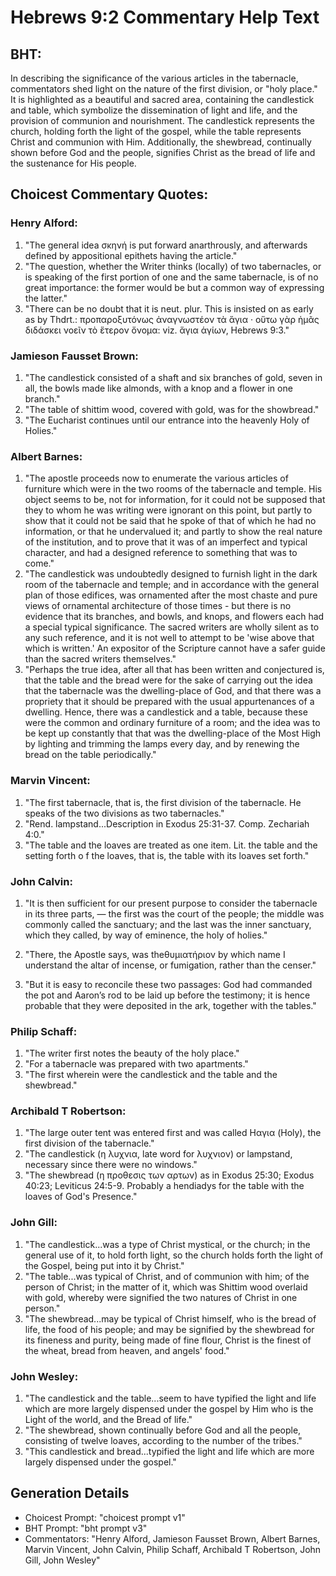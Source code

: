 # Hebrews 9:2 Commentary Help Text

## BHT:
In describing the significance of the various articles in the tabernacle, commentators shed light on the nature of the first division, or "holy place." It is highlighted as a beautiful and sacred area, containing the candlestick and table, which symbolize the dissemination of light and life, and the provision of communion and nourishment. The candlestick represents the church, holding forth the light of the gospel, while the table represents Christ and communion with Him. Additionally, the shewbread, continually shown before God and the people, signifies Christ as the bread of life and the sustenance for His people.

## Choicest Commentary Quotes:
### Henry Alford:
1. "The general idea σκηνή is put forward anarthrously, and afterwards defined by appositional epithets having the article."
2. "The question, whether the Writer thinks (locally) of two tabernacles, or is speaking of the first portion of one and the same tabernacle, is of no great importance: the former would be but a common way of expressing the latter."
3. "There can be no doubt that it is neut. plur. This is insisted on as early as by Thdrt.: προπαροξυτόνως ἀναγνωστέον τὰ ἅγια · οὕτω γὰρ ἡμᾶς διδάσκει νοεῖν τὸ ἕτερον ὄνομα: viz. ἅγια ἁγίων, Hebrews 9:3."

### Jamieson Fausset Brown:
1. "The candlestick consisted of a shaft and six branches of gold, seven in all, the bowls made like almonds, with a knop and a flower in one branch." 
2. "The table of shittim wood, covered with gold, was for the showbread." 
3. "The Eucharist continues until our entrance into the heavenly Holy of Holies."

### Albert Barnes:
1. "The apostle proceeds now to enumerate the various articles of furniture which were in the two rooms of the tabernacle and temple. His object seems to be, not for information, for it could not be supposed that they to whom he was writing were ignorant on this point, but partly to show that it could not be said that he spoke of that of which he had no information, or that he undervalued it; and partly to show the real nature of the institution, and to prove that it was of an imperfect and typical character, and had a designed reference to something that was to come."
2. "The candlestick was undoubtedly designed to furnish light in the dark room of the tabernacle and temple; and in accordance with the general plan of those edifices, was ornamented after the most chaste and pure views of ornamental architecture of those times - but there is no evidence that its branches, and bowls, and knops, and flowers each had a special typical significance. The sacred writers are wholly silent as to any such reference, and it is not well to attempt to be 'wise above that which is written.' An expositor of the Scripture cannot have a safer guide than the sacred writers themselves."
3. "Perhaps the true idea, after all that has been written and conjectured is, that the table and the bread were for the sake of carrying out the idea that the tabernacle was the dwelling-place of God, and that there was a propriety that it should be prepared with the usual appurtenances of a dwelling. Hence, there was a candlestick and a table, because these were the common and ordinary furniture of a room; and the idea was to be kept up constantly that that was the dwelling-place of the Most High by lighting and trimming the lamps every day, and by renewing the bread on the table periodically."

### Marvin Vincent:
1. "The first tabernacle, that is, the first division of the tabernacle. He speaks of the two divisions as two tabernacles."
2. "Rend. lampstand...Description in Exodus 25:31-37. Comp. Zechariah 4:0."
3. "The table and the loaves are treated as one item. Lit. the table and the setting forth o f the loaves, that is, the table with its loaves set forth."

### John Calvin:
1. "It is then sufficient for our present purpose to consider the tabernacle in its three parts, — the first was the court of the people; the middle was commonly called the sanctuary; and the last was the inner sanctuary, which they called, by way of eminence, the holy of holies." 

2. "There, the Apostle says, was theθυμιατήριον by which name I understand the altar of incense, or fumigation, rather than the censer." 

3. "But it is easy to reconcile these two passages: God had commanded the pot and Aaron’s rod to be laid up before the testimony; it is hence probable that they were deposited in the ark, together with the tables."

### Philip Schaff:
1. "The writer first notes the beauty of the holy place." 
2. "For a tabernacle was prepared with two apartments." 
3. "The first wherein were the candlestick and the table and the shewbread."

### Archibald T Robertson:
1. "The large outer tent was entered first and was called Hαγια (Holy), the first division of the tabernacle." 
2. "The candlestick (η λυχνια, late word for λυχνιον) or lampstand, necessary since there were no windows." 
3. "The shewbread (η προθεσις των αρτων) as in Exodus 25:30; Exodus 40:23; Leviticus 24:5-9. Probably a hendiadys for the table with the loaves of God's Presence."

### John Gill:
1. "The candlestick...was a type of Christ mystical, or the church; in the general use of it, to hold forth light, so the church holds forth the light of the Gospel, being put into it by Christ."
2. "The table...was typical of Christ, and of communion with him; of the person of Christ; in the matter of it, which was Shittim wood overlaid with gold, whereby were signified the two natures of Christ in one person."
3. "The shewbread...may be typical of Christ himself, who is the bread of life, the food of his people; and may be signified by the shewbread for its fineness and purity, being made of fine flour, Christ is the finest of the wheat, bread from heaven, and angels' food."

### John Wesley:
1. "The candlestick and the table...seem to have typified the light and life which are more largely dispensed under the gospel by Him who is the Light of the world, and the Bread of life."
2. "The shewbread, shown continually before God and all the people, consisting of twelve loaves, according to the number of the tribes."
3. "This candlestick and bread...typified the light and life which are more largely dispensed under the gospel."


## Generation Details
- Choicest Prompt: "choicest prompt v1"
- BHT Prompt: "bht prompt v3"
- Commentators: "Henry Alford, Jamieson Fausset Brown, Albert Barnes, Marvin Vincent, John Calvin, Philip Schaff, Archibald T Robertson, John Gill, John Wesley"
